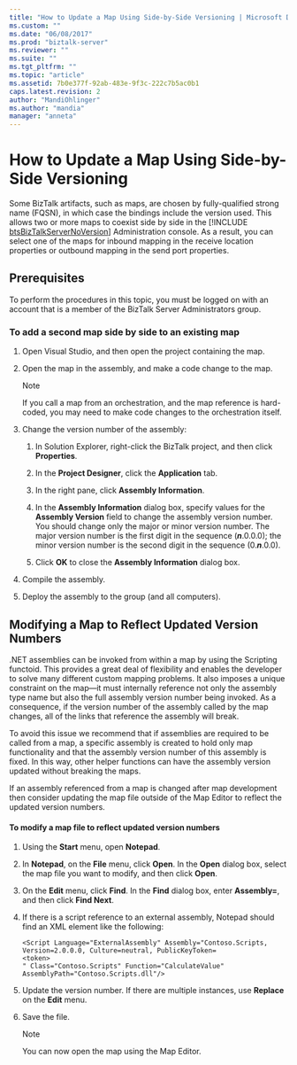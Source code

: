 ```yaml
---
title: "How to Update a Map Using Side-by-Side Versioning | Microsoft Docs"
ms.custom: ""
ms.date: "06/08/2017"
ms.prod: "biztalk-server"
ms.reviewer: ""
ms.suite: ""
ms.tgt_pltfrm: ""
ms.topic: "article"
ms.assetid: 7b0e377f-92ab-483e-9f3c-222c7b5ac0b1
caps.latest.revision: 2
author: "MandiOhlinger"
ms.author: "mandia"
manager: "anneta"
---
```

# How to Update a Map Using Side-by-Side Versioning
Some BizTalk artifacts, such as maps, are chosen by fully-qualified strong name (FQSN), in which case the bindings include the version used. This allows two or more maps to coexist side by side in the [!INCLUDE [btsBizTalkServerNoVersion](../includes/btsbiztalkservernoversion-md.md)] Administration console. As a result, you can select one of the maps for inbound mapping in the receive location properties or outbound mapping in the send port properties.  
  
## Prerequisites  
 To perform the procedures in this topic, you must be logged on with an account that is a member of the BizTalk Server Administrators group.  
  
### To add a second map side by side to an existing map  
  
1.  Open Visual Studio, and then open the project containing the map.  
  
2.  Open the map in the assembly, and make a code change to the map.  
  
    > [!NOTE]  
    >  If you call a map from an orchestration, and the map reference is hard-coded, you may need to make code changes to the orchestration itself.  
  
3.  Change the version number of the assembly:  
  
    1.  In Solution Explorer, right-click the BizTalk project, and then click **Properties**.  
  
    2.  In the **Project Designer**, click the **Application** tab.  
  
    3.  In the right pane, click **Assembly Information**.  
  
    4.  In the **Assembly Information** dialog box, specify values for the **Assembly Version** field to change the assembly version number. You should change only the major or minor version number. The major version number is the first digit in the sequence (***n***.0.0.0); the minor version number is the second digit in the sequence (0.***n***.0.0).  
  
    5.  Click **OK** to close the **Assembly Information** dialog box.  
  
4.  Compile the assembly.  
  
5.  Deploy the assembly to the group (and all computers).  
  
## Modifying a Map to Reflect Updated Version Numbers  
 .NET assemblies can be invoked from within a map by using the Scripting functoid. This provides a great deal of flexibility and enables the developer to solve many different custom mapping problems. It also imposes a unique constraint on the map—it must internally reference not only the assembly type name but also the full assembly version number being invoked. As a consequence, if the version number of the assembly called by the map changes, all of the links that reference the assembly will break.  
  
 To avoid this issue we recommend that if assemblies are required to be called from a map, a specific assembly is created to hold only map functionality and that the assembly version number of this assembly is fixed. In this way, other helper functions can have the assembly version updated without breaking the maps.  
  
 If an assembly referenced from a map is changed after map development then consider updating the map file outside of the Map Editor to reflect the updated version numbers.  
  
#### To modify a map file to reflect updated version numbers  
  
1.  Using the **Start** menu, open **Notepad**.  
  
2.  In **Notepad**, on the **File** menu, click **Open**. In the **Open** dialog box, select the map file you want to modify, and then click **Open**.  
  
3.  On the **Edit** menu, click **Find**. In the **Find** dialog box, enter **Assembly=**, and then click **Find Next**.  
  
4.  If there is a script reference to an external assembly, Notepad should find an XML element like the following:  
  
    ```  
    <Script Language="ExternalAssembly" Assembly="Contoso.Scripts, Version=2.0.0.0, Culture=neutral, PublicKeyToken=  
    <token>  
    " Class="Contoso.Scripts" Function="CalculateValue" AssemblyPath="Contoso.Scripts.dll"/>  
    ```  
  
5.  Update the version number. If there are multiple instances, use **Replace** on the **Edit** menu.  
  
6.  Save the file.  
  
    > [!NOTE]  
    >  You can now open the map using the Map Editor.